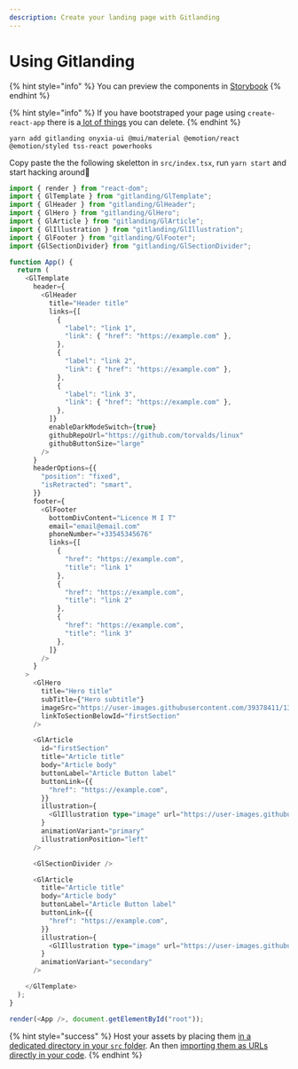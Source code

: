 ```yaml
---
description: Create your landing page with Gitlanding
---
```


# Using Gitlanding

{% hint style="info" %}
You can preview the components in [Storybook](https://www.gitlanding.dev/storybook) 
{% endhint %}

{% hint style="info" %}
If you have bootstraped your page using `create-react-app` there is a[ lot of things](https://github.com/thieryw/crispy-octo-bassoon/commit/431679969c454772605d2d16ad69290559a43cba) you can delete. 
{% endhint %}

```
yarn add gitlanding onyxia-ui @mui/material @emotion/react @emotion/styled tss-react powerhooks
```

Copy paste the the following skeletton in `src/index.tsx`,  run `yarn start` and start hacking around🚀

```typescript
import { render } from "react-dom";
import { GlTemplate } from "gitlanding/GlTemplate";
import { GlHeader } from "gitlanding/GlHeader";
import { GlHero } from "gitlanding/GlHero";
import { GlArticle } from "gitlanding/GlArticle";
import { GlIllustration } from "gitlanding/GlIllustration";
import { GlFooter } from "gitlanding/GlFooter";
import {GlSectionDivider} from "gitlanding/GlSectionDivider";

function App() {
  return (
    <GlTemplate
      header={
        <GlHeader
          title="Header title"
          links={[
            {
              "label": "link 1",
              "link": { "href": "https://example.com" },
            },
            {
              "label": "link 2",
              "link": { "href": "https://example.com" },
            },
            {
              "label": "link 3",
              "link": { "href": "https://example.com" },
            },
          ]}
          enableDarkModeSwitch={true}
          githubRepoUrl="https://github.com/torvalds/linux"
          githubButtonSize="large"
        />
      }
      headerOptions={{
        "position": "fixed",
        "isRetracted": "smart",
      }}
      footer={
        <GlFooter 
          bottomDivContent="Licence M I T"
          email="email@email.com"
          phoneNumber="+33545345676"
          links={[
            {
              "href": "https://example.com",
              "title": "link 1"
            },
            {
              "href": "https://example.com",
              "title": "link 2"
            },
            {
              "href": "https://example.com",
              "title": "link 3"
            },
          ]}
        />
      }
    >
      <GlHero
        title="Hero title"
        subTitle={"Hero subtitle"}
        imageSrc="https://user-images.githubusercontent.com/39378411/135731749-4a723d4e-52ea-49b7-83c1-7da4db8f3f59.png"
        linkToSectionBelowId="firstSection"
      />

      <GlArticle
        id="firstSection"
        title="Article title"
        body="Article body"
        buttonLabel="Article Button label"
        buttonLink={{
          "href": "https://example.com",
        }}
        illustration={
          <GlIllustration type="image" url="https://user-images.githubusercontent.com/39378411/135731808-6cf3e4dd-1047-4a0a-95be-65fdd6947315.png" />
        }
        animationVariant="primary"
        illustrationPosition="left"
      />

      <GlSectionDivider />

      <GlArticle
        title="Article title"
        body="Article body"
        buttonLabel="Article Button label"
        buttonLink={{
          "href": "https://example.com",
        }}
        illustration={
          <GlIllustration type="image" url="https://user-images.githubusercontent.com/39378411/135731816-5ba39459-d95e-413d-b515-92a7b0dc5acf.png" />
        }
        animationVariant="secondary"
      />

    </GlTemplate>
  );
}

render(<App />, document.getElementById("root"));
```

{% hint style="success" %}
Host your assets by placing them [in a dedicated directory in your `src` folder](https://github.com/thieryw/gitlanding/tree/006bc0507cabe327e4b0d7df5613877caa146142/src/assets/img). An then [importing them as URLs directly in your code](https://github.com/thieryw/gitlanding/blob/006bc0507cabe327e4b0d7df5613877caa146142/src/index.tsx#L10).
{% endhint %}

####  
